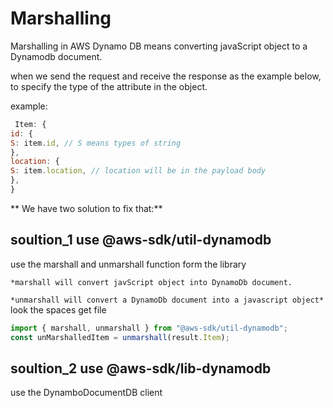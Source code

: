 # Marshalling

Marshalling in AWS Dynamo DB means converting javaScript object to a Dynamodb document.

when we send the request and receive the response as the example below, to specify the type of the attribute in the object.

example:

```javascript
 Item: {
id: {
S: item.id, // S means types of string
},
location: {
S: item.location, // location will be in the payload body
},
}
```

**
We have two solution to fix that:**

## soultion_1 use @aws-sdk/util-dynamodb

use the marshall and unmarshall function form the library

`*marshall will convert javScript object into DynamoDb document. `

`*unmarshall will convert a DynamoDb document into a javascript object*`
look the spaces get file

```javascript
import { marshall, unmarshall } from "@aws-sdk/util-dynamodb";
const unMarshalledItem = unmarshall(result.Item);
```

## soultion_2 use @aws-sdk/lib-dynamodb

use the DynamboDocumentDB client
